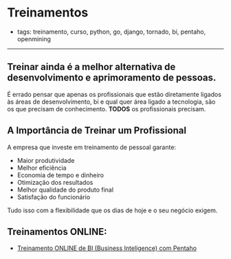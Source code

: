 # Treinamentos

- tags: treinamento, curso, python, go, django, tornado, bi, pentaho, openmining

----------------

## Treinar ainda é a melhor alternativa de desenvolvimento e aprimoramento de pessoas. 

É errado pensar que apenas os profissionais que estão diretamente ligados às
áreas de desenvolvimento, bi e qual quer área ligado a tecnologia, são os que precisam
de conhecimento. **TODOS** os profissionais precisam.


## A Importância de Treinar um Profissional

A empresa que investe em treinamento de pessoal garante:

* Maior produtividade
* Melhor eficiência 
* Economia de tempo e dinheiro 
* Otimização dos resultados 
* Melhor qualidade do produto final 
* Satisfação do funcionário

Tudo isso com a flexibilidade que os dias de hoje e o seu negócio exigem.


## Treinamentos ONLINE:

- [Treinamento ONLINE de BI (Business Inteligence) com Pentaho](/treinamentos/bi.html)
